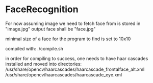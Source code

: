 # FaceRecognition

For now assuming image we need to fetch face from is stored in "image.jpg"
output face shall be "face.jpg"

minimal size of a face for the program to find is set to 10x10

compiled with: ./compile.sh

in order for compiling to success, one needs to have haar cascades installed and moved into directories:
/usr/share/opencv/haarcascades/haarcascade_frontalface_alt.xml
/usr/share/opencv/haarcascades/haarcascade_eye.xml